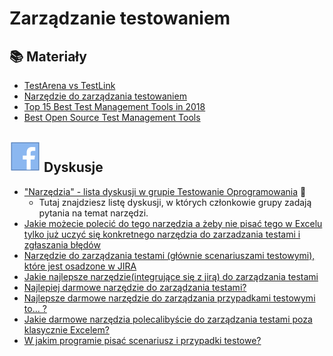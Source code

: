 # Zarządzanie testowaniem

## **📚** Materiały

* [TestArena vs TestLink](http://testerzy.pl/baza-wiedzy/testarena-a-testlink-zestawienie-dwoch-darmowych-narzedzi-do-zarzadzania-projektami-testowymi)
* [Narzędzie do zarządzania testowaniem](http://testerzy.pl/baza-wiedzy/narzedzie-do-zarzadzanie-testowaniem-czesc-1-analiza)
* [Top 15 Best Test Management Tools in 2018](https://www.softwaretestinghelp.com/15-best-test-management-tools-for-software-testers/)
* [Best Open Source Test Management Tools](https://www.testingexcellence.com/best-open-source-test-management-tools/)

## <img src="../../.gitbook/assets/icons8-facebook-50 (10) (1) (1) (1) (1) (1) (1) (1) (1).png" alt="" data-size="line"> Dyskusje

* ["Narzędzia" - lista dyskusji w grupie Testowanie Oprogramowania](https://www.facebook.com/groups/141683635854223/post\_tags/?post\_tag\_id=1765238096832094\&ref=manage\_page) 🏤
  * Tutaj znajdziesz listę dyskusji, w których członkowie grupy zadają pytania na temat narzędzi.
* [Jakie możecie polecić do tego narzędzia a żeby nie pisać tego w Excelu tylko już uczyć się konkretnego narzędzia do zarzadzania testami i zgłaszania błędów](https://www.facebook.com/groups/TestowanieOprogramowania/permalink/2319637914725440/)
* [Narzędzie do zarządzania testami (głównie scenariuszami testowymi), które jest osadzone w JIRA](https://www.facebook.com/groups/TestowanieOprogramowania/permalink/973734775982434/)
* [Jakie najlepsze narzędzie(integrujące się z jirą) do zarządzania testami](https://www.facebook.com/groups/TestowanieOprogramowania/permalink/1004672692888642/)
* [Najlepiej darmowe narzędzie do zarządzania testami?](https://www.facebook.com/groups/TestowanieOprogramowania/permalink/1403612839661290/)
* [Najlepsze darmowe narzędzie do zarządzania przypadkami testowymi to... ?](https://www.facebook.com/groups/TestowanieOprogramowania/permalink/1394456843910223/)
* [Jakie darmowe narzędzia polecalibyście do zarządzania testami poza klasycznie Excelem?](https://www.facebook.com/groups/TestowanieOprogramowania/permalink/1716379171717987/)
* [W jakim programie pisać scenariusz i przypadki testowe?](https://www.facebook.com/groups/TestowanieOprogramowania/permalink/1710074912348413/)
